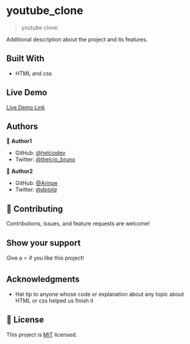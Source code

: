 # youtube_clone

> youtube clone.

Additional description about the project and its features.

## Built With

- HTML and css


## Live Demo

[Live Demo Link](https://helciodev.github.io/youtube_clone/)

## Authors

👤 **Author1**

- GitHub: [@helciodev](https://github.com/helciodev)
- Twitter: [@thelcio_bruno](https://twitter.com/@helcio_bruno)

👤 **Author2**

- GitHub: [@Arinpe](https://github.com/Arinpe)
- Twitter: [@_detola_](https://twitter.com/_detola_)

## 🤝 Contributing

Contributions, issues, and feature requests are welcome!


## Show your support

Give a ⭐️ if you like this project!

## Acknowledgments

- Hat tip to anyone whose code or explanation about any topic about HTML or css helped us finish it


## 📝 License

This project is [MIT](lic.url) licensed.
